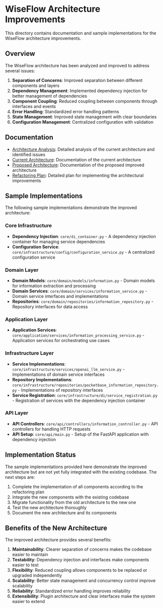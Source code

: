 # WiseFlow Architecture Improvements

This directory contains documentation and sample implementations for the WiseFlow architecture improvements.

## Overview

The WiseFlow architecture has been analyzed and improved to address several issues:

1. **Separation of Concerns**: Improved separation between different components and layers
2. **Dependency Management**: Implemented dependency injection for better management of dependencies
3. **Component Coupling**: Reduced coupling between components through interfaces and events
4. **Error Handling**: Standardized error handling patterns
5. **State Management**: Improved state management with clear boundaries
6. **Configuration Management**: Centralized configuration with validation

## Documentation

- [Architecture Analysis](architecture_analysis.md): Detailed analysis of the current architecture and identified issues
- [Current Architecture](current_architecture.md): Documentation of the current architecture
- [Proposed Architecture](proposed_architecture.md): Documentation of the proposed improved architecture
- [Refactoring Plan](refactoring_plan.md): Detailed plan for implementing the architectural improvements

## Sample Implementations

The following sample implementations demonstrate the improved architecture:

### Core Infrastructure

- **Dependency Injection**: `core/di_container.py` - A dependency injection container for managing service dependencies
- **Configuration Service**: `core/infrastructure/config/configuration_service.py` - A centralized configuration service

### Domain Layer

- **Domain Models**: `core/domain/models/information.py` - Domain models for information extraction and processing
- **Domain Services**: `core/domain/services/information_service.py` - Domain service interfaces and implementations
- **Repositories**: `core/domain/repositories/information_repository.py` - Repository interfaces for data access

### Application Layer

- **Application Services**: `core/application/services/information_processing_service.py` - Application services for orchestrating use cases

### Infrastructure Layer

- **Service Implementations**: `core/infrastructure/services/openai_llm_service.py` - Implementations of domain service interfaces
- **Repository Implementations**: `core/infrastructure/repositories/pocketbase_information_repository.py` - Implementations of repository interfaces
- **Service Registration**: `core/infrastructure/di/service_registration.py` - Registration of services with the dependency injection container

### API Layer

- **API Controllers**: `core/api/controllers/information_controller.py` - API controllers for handling HTTP requests
- **API Setup**: `core/api/main.py` - Setup of the FastAPI application with dependency injection

## Implementation Status

The sample implementations provided here demonstrate the improved architecture but are not yet fully integrated with the existing codebase. The next steps are:

1. Complete the implementation of all components according to the refactoring plan
2. Integrate the new components with the existing codebase
3. Migrate functionality from the old architecture to the new one
4. Test the new architecture thoroughly
5. Document the new architecture and its components

## Benefits of the New Architecture

The improved architecture provides several benefits:

1. **Maintainability**: Clearer separation of concerns makes the codebase easier to maintain
2. **Testability**: Dependency injection and interfaces make components easier to test
3. **Flexibility**: Reduced coupling allows components to be replaced or upgraded independently
4. **Scalability**: Better state management and concurrency control improve scalability
5. **Reliability**: Standardized error handling improves reliability
6. **Extensibility**: Plugin architecture and clear interfaces make the system easier to extend

